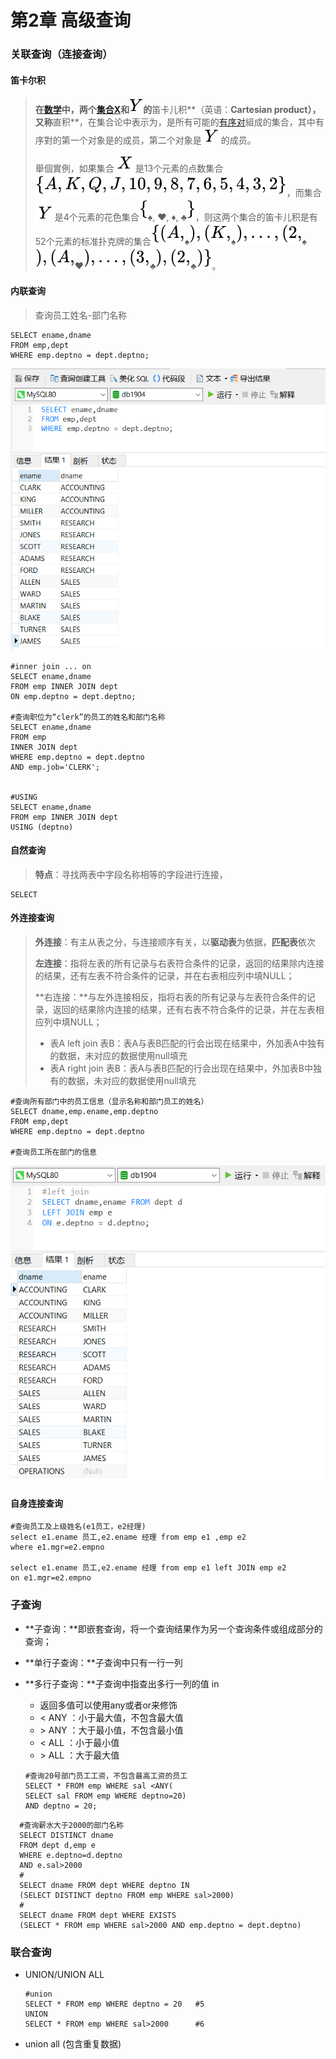 # 第2章 高级查询

### 关联查询（连接查询）

#### 笛卡尔积

> **在[数学](https://zh.wikipedia.org/wiki/数学)中，两个[集合](https://zh.wikipedia.org/wiki/集合)[X](../pics/68baa052181f707c662844a465bfeeb135e82bab-1560995846734.svg)和![Y](../pics/961d67d6b454b4df2301ac571808a3538b3a6d3f-1560995846739.svg)的**笛卡儿积**（英语：**Cartesian product），又称**直积**，在集合论中表示为，是所有可能的[有序对](https://zh.wikipedia.org/wiki/有序对)組成的集合，其中有序對的第一个对象是的成员，第二个对象是![{\displaystyle \,Y\,}](../pics/4263781a7a5ec13c60f90b1f90e214d88581457d-1560995847462.svg)的成员。
>
> 舉個實例，如果集合![{\displaystyle \,X\,}](../pics/c8fae704edc6b604313b9df9a4b674c40a7334bd-1560995847279.svg)是13个元素的点数集合![{\displaystyle \left\{A,K,Q,J,10,9,8,7,6,5,4,3,2\right\}}](../pics/77529f19e1029b5e4bf285c2a8413e7329b49ea1-1560995847464.svg)，而集合![{\displaystyle \,Y\,}](../pics/4263781a7a5ec13c60f90b1f90e214d88581457d-1560995847462.svg)是4个元素的花色集合![{\displaystyle \{}](../pics/c1288432dfd9ce5f65857a9e6bbf0d4876b403d2-1560995847641.svg)♠, ♥, ♦, ♣![\}](../pics/2cf208e5d370391e66767f13641bd5ee6ad93825-1560995847643.svg)，则这两个集合的笛卡儿积是有52个元素的标准扑克牌的集合![{\displaystyle \{(A,}](../pics/084b0cbaab42ffe8b1d21ae3504c9efc537deafb-1560995847644.svg)♠![{\displaystyle ),(K,}](../pics/d5a1962e229fdd33d648b94e3567a8460796d254-1560995847645.svg)♠![{\displaystyle ),...,(2,}](../pics/4d40010838a01e827e7cb7bb7134bd41feefd922-1560995847646.svg)♠![{\displaystyle ),(A,}](../pics/9d1822cf0712309dbe9875a8793309ea8a9da45b-1560995847646.svg)♥![{\displaystyle ),...,(3,}](../pics/9684e495dba4e3142e2683e506cf49a5ef1d7a55-1560995847821.svg)♣![{\displaystyle ),(2,}](../pics/a9e9d897fcb7600cc12f4c93ded6404022ad96ea-1560995847821.svg)♣![{\displaystyle )\}}](../pics/0d09812eb8a76eaeb24aa42c99d0131d1b3878df-1560995848222.svg)。



#### 内联查询

> 查询员工姓名-部门名称

```mysql
SELECT ename,dname 
FROM emp,dept
WHERE emp.deptno = dept.deptno;
```

![笛卡尔积](../pics/5d0ae8e31848375903.png)

```mysql
#inner join ... on
SELECT ename,dname
FROM emp INNER JOIN dept
ON emp.deptno = dept.deptno;

#查询职位为“clerk”的员工的姓名和部门名称
SELECT ename,dname
FROM emp
INNER JOIN dept
WHERE emp.deptno = dept.deptno
AND emp.job='CLERK';


#USING
SELECT ename,dname
FROM emp INNER JOIN dept
USING (deptno)
```

#### 自然查询

> **特点**：寻找两表中字段名称相等的字段进行连接，

```mysql
SELECT 
```



#### 外连接查询

> **外连接**：有主从表之分，与连接顺序有关，以**驱动表**为依据，**匹配表**依次
>
> **左连接**：指将左表的所有记录与右表符合条件的记录，返回的结果除内连接的结果，还有左表不符合条件的记录，并在右表相应列中填NULL；
>
> **右连接：**与左外连接相反，指将右表的所有记录与左表符合条件的记录，返回的结果除内连接的结果，还有右表不符合条件的记录，并在左表相应列中填NULL；
>
> - 表A left join 表B：表A与表B匹配的行会出现在结果中，外加表A中独有的数据，未对应的数据使用null填充
> - 表A right join 表B：表A与表B匹配的行会出现在结果中，外加表B中独有的数据，未对应的数据使用null填充

```mysql
#查询所有部门中的员工信息（显示名称和部门员工的姓名）
SELECT dname,emp.ename,emp.deptno
FROM emp,dept
WHERE emp.deptno = dept.deptno

#查询员工所在部门的信息
```

![left join](../pics/1561011383365.png)



#### 自身连接查询

```mysql
#查询员工及上级姓名(e1员工，e2经理)
select e1.ename 员工,e2.ename 经理 from emp e1 ,emp e2
where e1.mgr=e2.empno

select e1.ename 员工,e2.ename 经理 from emp e1 left JOIN emp e2
on e1.mgr=e2.empno
```







### 子查询

- **子查询：**即嵌套查询，将一个查询结果作为另一个查询条件或组成部分的查询；

- **单行子查询：**子查询中只有一行一列

- **多行子查询：**子查询中指查出多行一列的值   in

  - 返回多值可以使用any或者or来修饰
  - < ANY ：小于最大值，不包含最大值
  - \> ANY ：大于最小值，不包含最小值
  - < ALL  ：小于最小值
  - \> ALL  ：大于最大值
  
  ```mysql
  #查询20号部门员工工资，不包含最高工资的员工
  SELECT * FROM emp WHERE sal <ANY(
  SELECT sal FROM emp WHERE deptno=20)
  AND deptno = 20;
  ```
```mysql
  #查询薪水大于2000的部门名称
  SELECT DISTINCT dname 
  FROM dept d,emp e
  WHERE e.deptno=d.deptno
  AND e.sal>2000
  #
  SELECT dname FROM dept WHERE deptno IN
  (SELECT DISTINCT deptno FROM emp WHERE sal>2000)
  #
  SELECT dname FROM dept WHERE EXISTS
  (SELECT * FROM emp WHERE sal>2000 AND emp.deptno = dept.deptno)
```

  

### 联合查询

- UNION/UNION ALL

  ```mysql
  #union 
  SELECT * FROM emp WHERE deptno = 20   #5
  UNION
  SELECT * FROM emp WHERE sal>2000      #6
  ```

- union all (包含重复数据)